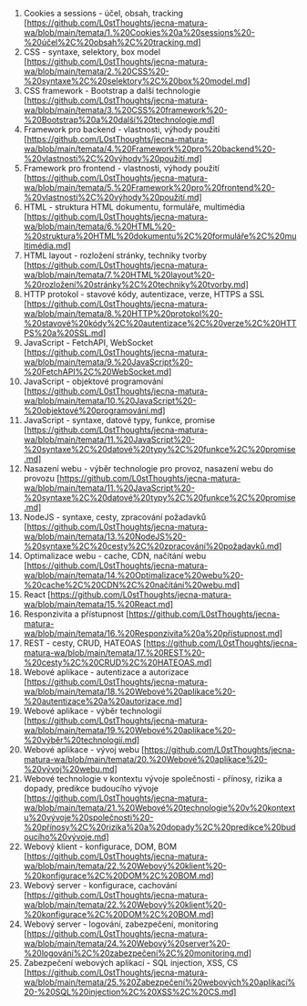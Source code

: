 1. Cookies a sessions - účel, obsah, tracking [https://github.com/L0stThoughts/jecna-matura-wa/blob/main/temata/1.%20Cookies%20a%20sessions%20-%20účel%2C%20obsah%2C%20tracking.md]
2. CSS - syntaxe, selektory, box model [https://github.com/L0stThoughts/jecna-matura-wa/blob/main/temata/2.%20CSS%20-%20syntaxe%2C%20selektory%2C%20box%20model.md]
3. CSS framework - Bootstrap a další technologie [https://github.com/L0stThoughts/jecna-matura-wa/blob/main/temata/3.%20CSS%20framework%20-%20Bootstrap%20a%20další%20technologie.md]
4. Framework pro backend - vlastnosti, výhody použití [https://github.com/L0stThoughts/jecna-matura-wa/blob/main/temata/4.%20Framework%20pro%20backend%20-%20vlastnosti%2C%20výhody%20použití.md]
5. Framework pro frontend - vlastnosti, výhody použití [https://github.com/L0stThoughts/jecna-matura-wa/blob/main/temata/5.%20Framework%20pro%20frontend%20-%20vlastnosti%2C%20výhody%20použití.md]
6. HTML - struktura HTML dokumentu, formuláře, multimédia [https://github.com/L0stThoughts/jecna-matura-wa/blob/main/temata/6.%20HTML%20-%20struktura%20HTML%20dokumentu%2C%20formuláře%2C%20multimédia.md]
7. HTML layout - rozložení stránky, techniky tvorby [https://github.com/L0stThoughts/jecna-matura-wa/blob/main/temata/7.%20HTML%20layout%20-%20rozložení%20stránky%2C%20techniky%20tvorby.md]
8. HTTP protokol - stavové kódy, autentizace, verze, HTTPS a SSL [https://github.com/L0stThoughts/jecna-matura-wa/blob/main/temata/8.%20HTTP%20protokol%20-%20stavové%20kódy%2C%20autentizace%2C%20verze%2C%20HTTPS%20a%20SSL.md]
9. JavaScript - FetchAPI, WebSocket [https://github.com/L0stThoughts/jecna-matura-wa/blob/main/temata/9.%20JavaScript%20-%20FetchAPI%2C%20WebSocket.md]
10. JavaScript - objektové programování [https://github.com/L0stThoughts/jecna-matura-wa/blob/main/temata/10.%20JavaScript%20-%20objektové%20programování.md]
11. JavaScript - syntaxe, datové typy, funkce, promise [https://github.com/L0stThoughts/jecna-matura-wa/blob/main/temata/11.%20JavaScript%20-%20syntaxe%2C%20datové%20typy%2C%20funkce%2C%20promise.md]
12. Nasazení webu - výběr technologie pro provoz, nasazení webu do provozu [https://github.com/L0stThoughts/jecna-matura-wa/blob/main/temata/11.%20JavaScript%20-%20syntaxe%2C%20datové%20typy%2C%20funkce%2C%20promise.md]
13. NodeJS - syntaxe, cesty, zpracování požadavků [https://github.com/L0stThoughts/jecna-matura-wa/blob/main/temata/13.%20NodeJS%20-%20syntaxe%2C%20cesty%2C%20zpracování%20požadavků.md]
14. Optimalizace webu - cache, CDN, načítání webu [https://github.com/L0stThoughts/jecna-matura-wa/blob/main/temata/14.%20Optimalizace%20webu%20-%20cache%2C%20CDN%2C%20načítání%20webu.md]
15. React [https://github.com/L0stThoughts/jecna-matura-wa/blob/main/temata/15.%20React.md]
16. Responzivita a přístupnost [https://github.com/L0stThoughts/jecna-matura-wa/blob/main/temata/16.%20Responzivita%20a%20přístupnost.md]
17. REST - cesty, CRUD, HATEOAS [https://github.com/L0stThoughts/jecna-matura-wa/blob/main/temata/17.%20REST%20-%20cesty%2C%20CRUD%2C%20HATEOAS.md]
18. Webové aplikace - autentizace a autorizace [https://github.com/L0stThoughts/jecna-matura-wa/blob/main/temata/18.%20Webové%20aplikace%20-%20autentizace%20a%20autorizace.md]
19. Webové aplikace - výběr technologií [https://github.com/L0stThoughts/jecna-matura-wa/blob/main/temata/19.%20Webové%20aplikace%20-%20výběr%20technologií.md]
20. Webové aplikace - vývoj webu [https://github.com/L0stThoughts/jecna-matura-wa/blob/main/temata/20.%20Webové%20aplikace%20-%20vývoj%20webu.md]
21. Webové technologie v kontextu vývoje společnosti - přínosy, rizika a dopady, predikce budoucího vývoje [https://github.com/L0stThoughts/jecna-matura-wa/blob/main/temata/21.%20Webové%20technologie%20v%20kontextu%20vývoje%20společnosti%20-%20přínosy%2C%20rizika%20a%20dopady%2C%20predikce%20budoucího%20vývoje.md]
22. Webový klient - konfigurace, DOM, BOM [https://github.com/L0stThoughts/jecna-matura-wa/blob/main/temata/22.%20Webový%20klient%20-%20konfigurace%2C%20DOM%2C%20BOM.md]
23. Webový server - konfigurace, cachování [https://github.com/L0stThoughts/jecna-matura-wa/blob/main/temata/22.%20Webový%20klient%20-%20konfigurace%2C%20DOM%2C%20BOM.md]
24. Webový server - logování, zabezpečení, monitoring [https://github.com/L0stThoughts/jecna-matura-wa/blob/main/temata/24.%20Webový%20server%20-%20logování%2C%20zabezpečení%2C%20monitoring.md]
25. Zabezpečení webových aplikací - SQL injection, XSS, CS [https://github.com/L0stThoughts/jecna-matura-wa/blob/main/temata/25.%20Zabezpečení%20webových%20aplikací%20-%20SQL%20injection%2C%20XSS%2C%20CS.md]
